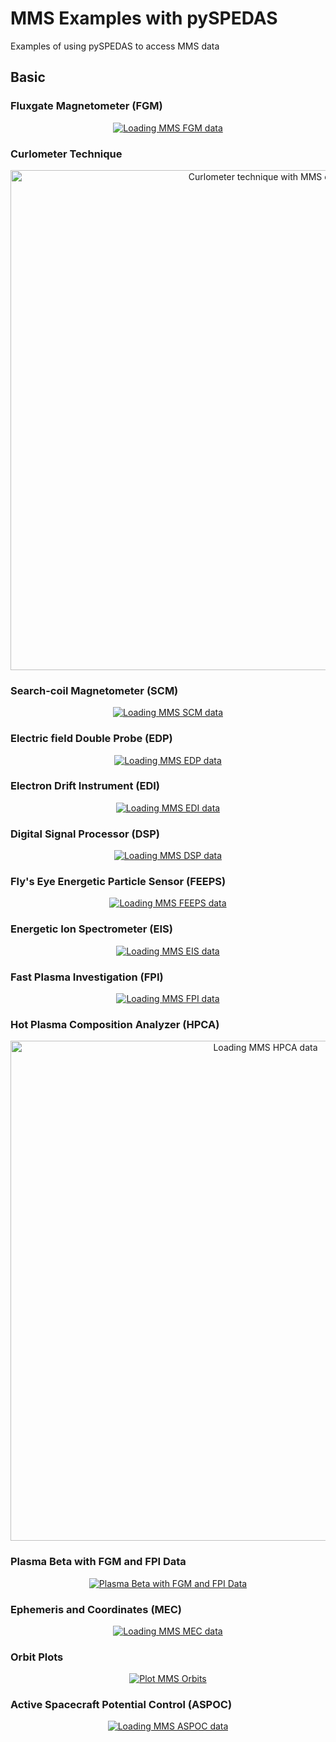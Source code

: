# MMS Examples with pySPEDAS
Examples of using pySPEDAS to access MMS data
<h2>Basic</h2>
<h3>Fluxgate Magnetometer (FGM)</h3>
<p align="center">
<a href="https://nbviewer.jupyter.org/github/spedas/mms-examples/blob/master/basic/Fluxgate%20Magnetometer%20(FGM).ipynb">
<img src="plots/fgm.png?raw=true" alt="Loading MMS FGM data">
</a>
</p>

<h3>Curlometer Technique</h3>
<p align="center">
<a href="https://nbviewer.jupyter.org/github/spedas/mms-examples/blob/master/basic/Curlometer%20Technique.ipynb">
<img src="plots/curlometer.png?raw=true" alt="Curlometer technique with MMS data" width="800">
</a>
</p>

<h3>Search-coil Magnetometer (SCM)</h3>
<p align="center">
<a href="https://nbviewer.jupyter.org/github/spedas/mms-examples/blob/master/basic/Search-coil%20Magnetometer%20(SCM).ipynb">
<img src="plots/scm.png?raw=true" alt="Loading MMS SCM data">
</a>
</p>

<h3>Electric field Double Probe (EDP)</h3>
<p align="center">
<a href="https://nbviewer.jupyter.org/github/spedas/mms-examples/blob/master/basic/Electric%20field%20Double%20Probe%20(EDP).ipynb">
<img src="plots/edp.png?raw=true" alt="Loading MMS EDP data">
</a>
</p>

<h3>Electron Drift Instrument (EDI)</h3>
<p align="center">
<a href="https://nbviewer.jupyter.org/github/spedas/mms-examples/blob/master/basic/Electron%20Drift%20Instrument%20(EDI).ipynb">
<img src="plots/edi.png?raw=true" alt="Loading MMS EDI data">
</a>
</p>

<h3>Digital Signal Processor (DSP)</h3>
<p align="center">
<a href="https://nbviewer.jupyter.org/github/spedas/mms-examples/blob/master/basic/Digital%20Signal%20Processor%20(DSP).ipynb">
<img src="plots/dsp.png?raw=true" alt="Loading MMS DSP data">
</a>
</p>

<h3>Fly's Eye Energetic Particle Sensor (FEEPS)</h3>
<p align="center">
<a href="https://nbviewer.jupyter.org/github/spedas/mms-examples/blob/master/basic/Fly's%20Eye%20Energetic%20Particle%20Sensor%20(FEEPS).ipynb">
<img src="plots/feeps.png?raw=true" alt="Loading MMS FEEPS data">
</a>
</p>

<h3>Energetic Ion Spectrometer (EIS)</h3>
<p align="center">
<a href="https://nbviewer.jupyter.org/github/spedas/mms-examples/blob/master/basic/Energetic%20Ion%20Spectrometer%20(EIS).ipynb">
<img src="plots/eis.png?raw=true" alt="Loading MMS EIS data">
</a>
</p>

<h3>Fast Plasma Investigation (FPI)</h3>
<p align="center">
<a href="https://nbviewer.jupyter.org/github/spedas/mms-examples/blob/master/basic/Fast%20Plasma%20Investigation%20(FPI).ipynb">
<img src="plots/fpi.png?raw=true" alt="Loading MMS FPI data">
</a>
</p>

<h3>Hot Plasma Composition Analyzer (HPCA)</h3>
<p align="center">
<a href="https://nbviewer.jupyter.org/github/spedas/mms-examples/blob/master/basic/Hot%20Plasma%20Composition%20Analyzer%20(HPCA).ipynb">
<img src="plots/hpca.png?raw=true" alt="Loading MMS HPCA data" width="800">
</a>
</p>

<h3>Plasma Beta with FGM and FPI Data</h3>
<p align="center">
<a href="https://nbviewer.jupyter.org/github/spedas/mms-examples/blob/master/basic/Plasma%20Beta%20with%20FGM%20and%20FPI%20data.ipynb">
<img src="plots/plasma_beta.png?raw=true" alt="Plasma Beta with FGM and FPI Data">
</a>
</p>

<h3>Ephemeris and Coordinates (MEC)</h3>
<p align="center">
<a href="https://nbviewer.jupyter.org/github/spedas/mms-examples/blob/master/basic/Ephemeris%20and%20Coordinates%20(MEC).ipynb">
<img src="plots/mec.png?raw=true" alt="Loading MMS MEC data">
</a>
</p>

<h3>Orbit Plots</h3>
<p align="center">
<a href="https://nbviewer.jupyter.org/github/spedas/mms-examples/blob/master/basic/Orbit%20Plots.ipynb">
<img src="plots/orbits.png?raw=true" alt="Plot MMS Orbits">
</a>
</p>

<h3>Active Spacecraft Potential Control (ASPOC)</h3>
<p align="center">
<a href="https://nbviewer.jupyter.org/github/spedas/mms-examples/blob/master/basic/Active%20Spacecraft%20Potential%20Control%20(ASPOC).ipynb">
<img src="plots/aspoc.png?raw=true" alt="Loading MMS ASPOC data">
</a>
</p>
